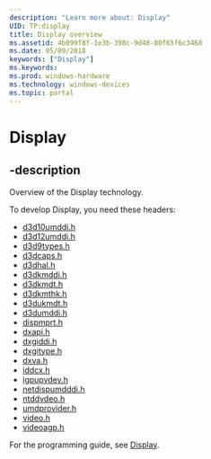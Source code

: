 ```yaml
---
description: "Learn more about: Display"
UID: TP:display
title: Display overview
ms.assetid: 4b099f8f-1e3b-398c-9d48-80f65f6c3468
ms.date: 05/09/2018
keywords: ["Display"]
ms.keywords:
ms.prod: windows-hardware
ms.technology: windows-devices
ms.topic: portal
---
```


# Display

## -description

Overview of the Display technology.

To develop Display, you need these headers:

 * [d3d10umddi.h](../d3d10umddi/index.md)
 * [d3d12umddi.h](../d3d12umddi/index.md)
 * [d3d9types.h](../d3d9types/index.md)
 * [d3dcaps.h](../d3dcaps/index.md)
 * [d3dhal.h](../d3dhal/index.md)
 * [d3dkmddi.h](../d3dkmddi/index.md)
 * [d3dkmdt.h](../d3dkmdt/index.md)
 * [d3dkmthk.h](../d3dkmthk/index.md)
 * [d3dukmdt.h](../d3dukmdt/index.md)
 * [d3dumddi.h](../d3dumddi/index.md)
 * [dispmprt.h](../dispmprt/index.md)
 * [dxapi.h](../dxapi/index.md)
 * [dxgiddi.h](../dxgiddi/index.md)
 * [dxgitype.h](../dxgitype/index.md)
 * [dxva.h](../dxva/index.md)
 * [iddcx.h](../iddcx/index.md)
 * [igpupvdev.h](../igpupvdev/index.md)
 * [netdispumdddi.h](../netdispumdddi/index.md)
 * [ntddvdeo.h](../ntddvdeo/index.md)
 * [umdprovider.h](../umdprovider/index.md)
 * [video.h](../video/index.md)
 * [videoagp.h](../videoagp/index.md)

For the programming guide, see [Display](/windows-hardware/drivers/display).
